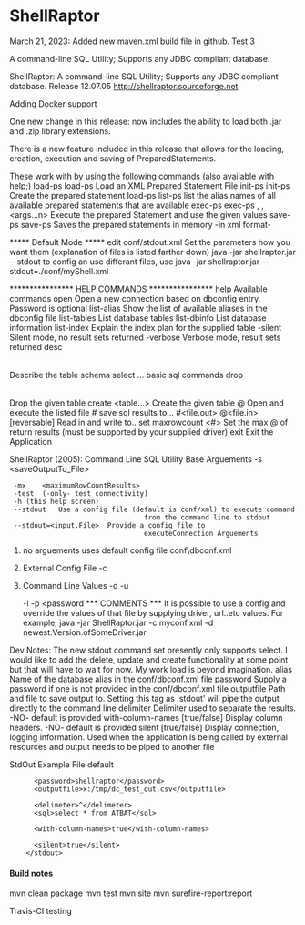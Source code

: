 # ShellRaptor

March 21, 2023:  Added new maven.xml build file in github. Test 3


A command-line SQL Utility; Supports any JDBC compliant database.
 
ShellRaptor: A command-line SQL Utility; Supports any JDBC compliant database.
Release 12.07.05 http://shellraptor.sourceforge.net

Adding Docker support

One new change in this release: now includes the ability to load both .jar and .zip
library extensions.

There is a new feature included in this release that allows for the loading, creation, 
execution and saving of PreparedStatements.

These work with by using the following commands (also available with help;)
load-ps	load-ps <file> Load an XML Prepared Statement File
init-ps	init-ps <name> <prepared statement> Create the prepared statement
load-ps	list-ps list the alias names of all available prepared statements that are available
exec-ps exec-ps <alias> <args1>, <args2>, <args...n> Execute the prepared Statement and use the given values
save-ps	save-ps <output file> Saves the prepared statements in memory -in xml format-

***** Default Mode ***** 
edit conf/stdout.xml Set the parameters how you want them (explanation of files
is listed farther down)
java -jar shellraptor.jar --stdout
to config an use differant files, use 
java -jar shellraptor.jar --stdout=./conf/myShell.xml


**************** HELP COMMANDS ****************
	help			Available commands
	open <alias> <password>	Open a new connection based on 
                                     dbconfig entry. Password is optional
	list-alias			Show the list of available aliases in the 
                                     dbconfig file
	list-tables		List database tables
	list-dbinfo		List database information
	list-index <table>		Explain the index plan for the supplied 
                                     table
	-silent			Silent mode, no result sets returned
	-verbose			Verbose mode, result sets returned
	desc <table>		Describe the table schema
	select ...			basic sql commands
	drop <table>		Drop the given table
	create <table...>		Create the given table
	@<file>			Open and execute the listed file
	#<file> <sql>		save sql results to...
	#<file.out> @<file.in>	[reversable] Read in and write to..
	set maxrowcount <#>	Set the max @ of return results 
                                     (must be supported by 
                                     your supplied driver)
	exit			Exit the Application

	
ShellRaptor (2005): Command Line SQL Utility
Base Arguements
	 -s	<saveOutputTo_File>

	 -mx	<maximumRowCountResults>
	 -test	(-only- test connectivity)
	 -h	(this help screen)
	 --stdout	Use a config file (default is conf/xml) to execute command 
                                     from the command line to stdout
	 --stdout=<input.File>	Provide a config file to 
                                     executeConnection Arguements
1) no arguements uses default config file conf\dbconf.xml
2) External Config File
	-c	<config file>
3) Command Line Values
	-d	<driver>
	-u	<connection-url>

	-l	<username>
	-p	<password
 *** COMMENTS ***
 It is possible to use a config and override the values
 of that file by supplying driver, url..etc values.
 For example;
 java -jar ShellRaptor.jar -c myconf.xml -d newest.Version.ofSomeDriver.jar

 
Dev Notes: 
The new stdout command set presently only supports select.  I would like to 
add the delete, update and create functionality at some point but that will
have to wait for now. My work load is beyond imagination. 
alias			Name of the database alias in the 
                                     conf/dbconf.xml file
password 		Supply a password if one is not provided in the 
                                     conf/dbconf.xml file
outputfile  		Path and file to save output to. Setting this tag 
                                     as 'stdout' will
			pipe the output directly to the command line
delimiter			Delimiter used to separate the results. -NO- 
                                     default is provided
with-column-names	[true/false] Display column headers. -NO- 
                                     default is provided
silent			[true/false] Display connection, logging information. Used when the
			application is being called by external resources 
                                     and output needs
			to be piped to another file
 
StdOut Example File
<raptor>
        <stdout>
          <alias>default</alias>

          <password>shellraptor</password>
          <outputfile>x:/tmp/dc_test_out.csv</outputfile>
<!-- to dump to the command line only, set your outputfile = stdout
          <outputfile>stdout</outputfile>
-->

          <delimeter>^</delimeter>
          <sql>select * from ATBAT</sql>
<!-- pipe out columns name true/false -->
          <with-column-names>true</with-column-names>

<!-- Show -ONLY- results...not details true/false -->
          <silent>true</silent>
        </stdout>
</raptor>

#### Build notes
mvn clean package
mvn test
mvn site
mvn surefire-report:report


Travis-CI testing
